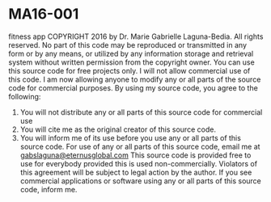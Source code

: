 # MA16-001
fitness app
COPYRIGHT 2016 by Dr. Marie Gabrielle Laguna-Bedia. All rights reserved. 
No part of this code may be reproduced or transmitted in any form or by any means, or utilized by any information storage and retrieval system without written permission from the copyright owner.
You can use this source code for free projects only. I will not allow commercial use of this code. I am now allowing anyone to modify any or all parts of the source code for commercial purposes.
By using my source code, you agree to the following:
1. You will not distribute any or all parts of this source code for commercial use
2. You will cite me as the original creator of this source code. 
3. You will inform me of its use before you use any or all parts of this source code.
For use of any or all parts of this source code, email me at gabslaguna@eternusglobal.com
This source code is provided free to use for everybody provided this is used non-commercially. 
Violators of this agreement will be subject to legal action by the author. 
If you see commercial applications or software using any or all parts of this source code, inform me. 
